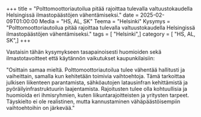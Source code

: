 +++
title = "Polttomoottoriautoilua pitää rajoittaa tulevalla valtuustokaudella Helsingissä ilmastopäästöjen vähentämiseksi."
date = 2025-02-09T01:00:00
Media = "HS, AL, SK"
Teema = "Helsinki"
Kysymys = "Polttomoottoriautoilua pitää rajoittaa tulevalla valtuustokaudella Helsingissä ilmastopäästöjen vähentämiseksi."
tags = [ "Helsinki",]
category = [ "HS, AL, SK",]
+++

Vastaisin tähän kysymykseen tasapainoisesti huomioiden sekä ilmastotavoitteet että käytännön vaikutukset kaupunkilaisiin:

"Osittain samaa mieltä. Polttomoottoriautoilua tulee vähentää hallitusti ja vaiheittain, samalla kun kehitetään toimivia vaihtoehtoja. Tämä tarkoittaa julkisen liikenteen parantamista, sähköautojen latausinfran kehittämistä ja pyöräilyinfrastruktuurin laajentamista. Rajoitusten tulee olla kohtuullisia ja huomioida eri ihmisryhmien, kuten liikuntarajoitteisten ja yritysten tarpeet. Täyskielto ei ole realistinen, mutta kannustaminen vähäpäästöisempiin vaihtoehtoihin on järkevää."